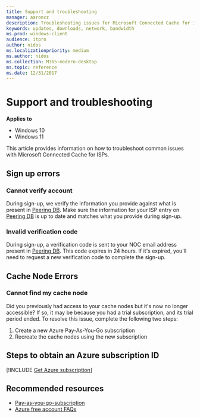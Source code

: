 ```yaml
---
title: Support and troubleshooting
manager: aaroncz
description: Troubleshooting issues for Microsoft Connected Cache for ISP
keywords: updates, downloads, network, bandwidth
ms.prod: windows-client
audience: itpro
author: nidos
ms.localizationpriority: medium
ms.author: nidos
ms.collection: M365-modern-desktop
ms.topic: reference
ms.date: 12/31/2017
---
```


# Support and troubleshooting

**Applies to**

- Windows 10
- Windows 11

This article provides information on how to troubleshoot common issues with Microsoft Connected Cache for ISPs.
## Sign up errors

### Cannot verify account

During sign-up, we verify the information you provide against what is present in [Peering DB](https://www.peeringdb.com/). Make sure the information for your ISP entry on [Peering DB](https://www.peeringdb.com/) is up to date and matches what you provide during sign-up.

### Invalid verification code

During sign-up, a verification code is sent to your NOC email address present in [Peering DB](https://www.peeringdb.com/). This code expires in 24 hours. If it's expired, you'll need to request a new verification code to complete the sign-up.  

## Cache Node Errors  

### Cannot find my cache node

Did you previously had access to your cache nodes but it's now no longer accessible? If so, it may be because you had a trial subscription, and its trial period ended. To resolve this issue, complete the following two steps:

1. Create a new Azure Pay-As-You-Go subscription  
1. Recreate the cache nodes using the new subscription

## Steps to obtain an Azure subscription ID

<!--Using include file, get-azure-subscription.md, for shared content-->
[!INCLUDE [Get Azure subscription](includes/get-azure-subscription.md)]

## Recommended resources

- [Pay-as-you-go-subscription](https://azure.microsoft.com/offers/ms-azr-0003p/)
- [Azure free account FAQs](https://azure.microsoft.com/free/free-account-faq/)

